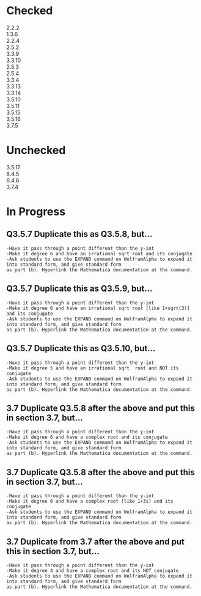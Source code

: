 # Checked 
2.2.2<br/>
1.3.6<br/>
2.2.4<br/>
2.5.2<br/>
3.3.9<br/>
3.3.10<br/>
2.5.3<br/>
2.5.4<br/>
3.3.4<br/>
3.3.13<br/>
3.3.14<br/>
3.5.10<br/>
3.5.11<br/>
3.5.15<br/>
3.5.16<br/>
3.7.5<br/>

# Unchecked 
3.5.17<br/>
6.4.5<br/>
6.4.6<br/>
3.7.4<br/>

# In Progress
## Q3.5.7 Duplicate this as Q3.5.8, but…
	-Have it pass through a point different than the y-int
	-Make it degree 6 and have an irrational sqrt root and its conjugate
	-Ask students to use the EXPAND command on WolframAlpha to expand it into standard form, and give standard form 
    as part (b). Hyperlink the Mathematica documentation at the command.

## Q3.5.7 Duplicate this as Q3.5.9, but…
	-Have it pass through a point different than the y-int
	-Make it degree 6 and have an irrational sqrt root [like 1+sqrt(3)] and its conjugate
	-Ask students to use the EXPAND command on WolframAlpha to expand it into standard form, and give standard form 
    as part (b). Hyperlink the Mathematica documentation at the command.

## Q3.5.7 Duplicate this as Q3.5.10, but…
	-Have it pass through a point different than the y-int
	-Make it degree 5 and have an irrational sqrt  root and NOT its conjugate
	-Ask students to use the EXPAND command on WolframAlpha to expand it into standard form, and give standard form 
    as part (b). Hyperlink the Mathematica documentation at the command.

## 3.7 Duplicate Q3.5.8 after the above and put this in section 3.7, but…
	-Have it pass through a point different than the y-int
	-Make it degree 6 and have a complex root and its conjugate
	-Ask students to use the EXPAND command on WolframAlpha to expand it into standard form, and give standard form 
    as part (b). Hyperlink the Mathematica documentation at the command.

## 3.7 Duplicate Q3.5.8 after the above and put this in section 3.7, but…
	-Have it pass through a point different than the y-int
	-Make it degree 6 and have a complex root [like 1+3i] and its conjugate
	-Ask students to use the EXPAND command on WolframAlpha to expand it into standard form, and give standard form 
    as part (b). Hyperlink the Mathematica documentation at the command.

## 3.7 Duplicate from 3.7 after the above and put this in section 3.7, but…
	-Have it pass through a point different than the y-int
	-Make it degree 4 and have a complex root and its NOT conjugate
	-Ask students to use the EXPAND command on WolframAlpha to expand it into standard form, and give standard form 
    as part (b). Hyperlink the Mathematica documentation at the command.
